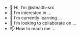- 👋 Hi, I’m @stealth-srx
- 👀 I’m interested in ...
- 🌱 I’m currently learning ...
- 💞️ I’m looking to collaborate on ...
- 📫 How to reach me ...

<!---
stealth-srx/stealth-srx is a ✨ special ✨ repository because its `README.md` (this file) appears on your GitHub profile.
You can click the Preview link to take a look at your changes.
--->
